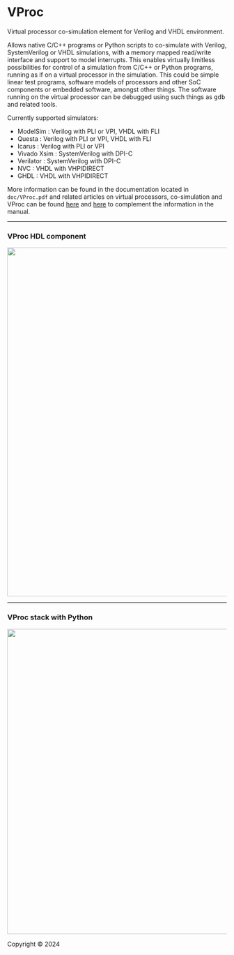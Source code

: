 # VProc
Virtual processor co-simulation element for Verilog and VHDL environment. 

Allows native C/C++ programs or Python scripts to co-simulate with Verilog, SystemVerilog or VHDL simulations, with a memory mapped read/write interface and support to model interrupts. This enables virtually limitless possibilities for control of a simulation from C/C++ or Python programs, running as if on a virtual processor in the simulation. This could be simple linear test programs, software models of processors and other SoC components or embedded software, amongst other things. The software running on the virtual processor can be debugged using such things as <tt>gdb</tt> and related tools.

Currently supported simulators:

 * ModelSim : Verilog with PLI or VPI, VHDL with FLI
 * Questa : Verilog with PLI or VPI, VHDL with FLI
 * Icarus : Verilog with PLI or VPI
 * Vivado Xsim : SystemVerilog with DPI-C
 * Verilator : SystemVerilog with DPI-C
 * NVC : VHDL with VHPIDIRECT
 * GHDL : VHDL with VHPIDIRECT

More information can be found in the documentation located in <code>doc/VProc.pdf</code> and related articles on virtual processors, co-simulation and VProc can be found <a href="https://www.linkedin.com/pulse/vproc-virtual-processor-vip-simon-southwell-pjmpe">here</a> and <a href="https://www.linkedin.com/pulse/extending-power-logic-simulations-using-programming-part-southwell-1e">here</a> to complement the information in the manual.

<hr>

### VProc HDL component
<p align="center">
<img src="https://github.com/wyvernSemi/vproc/assets/21970031/71f770ac-5c5f-401c-bab2-4e3f376dba65" width=800>
</p>
<hr>

### VProc stack with Python
<p align="center">
<img src="https://github.com/wyvernSemi/vproc/assets/21970031/523db26f-e23b-4f26-9019-6fe985c9cb62" width=700>
</p>

Copyright &copy; 2024
